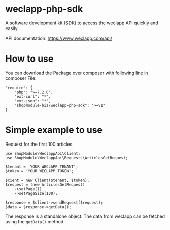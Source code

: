 # weclapp-php-sdk
A software development kit (SDK) to access the weclapp API quickly and easily.

API documentation: https://www.weclapp.com/api/

# How to use
You can download the Package over composer with following line in composer File:

```
"require": {
    "php": ">=7.2.0",
    "ext-curl": "*",
    "ext-json": "*",
    "shopmodule-biz/weclapp-php-sdk": ">=v1"
}
```

# Simple example to use
Request for the first 100 articles.
```
use ShopModule\WeclappApi\Client;
use ShopModule\WeclappApi\Requests\ArticlesGetRequest;

$tenant = 'YOUR WECLAPP TENANT';
$token = 'YOUR WECLAPP TOKEN';

$cient = new Client($tenant, $token);
$request = (new ArticlesGetRequest)
    ->setPage(1)
    ->setPageSize(100);

$response = $client->sendRequest($request);
$data = $response->getData();
```

The response is a standalone object. The data from weclapp can be fetched using the `getData()` method.
